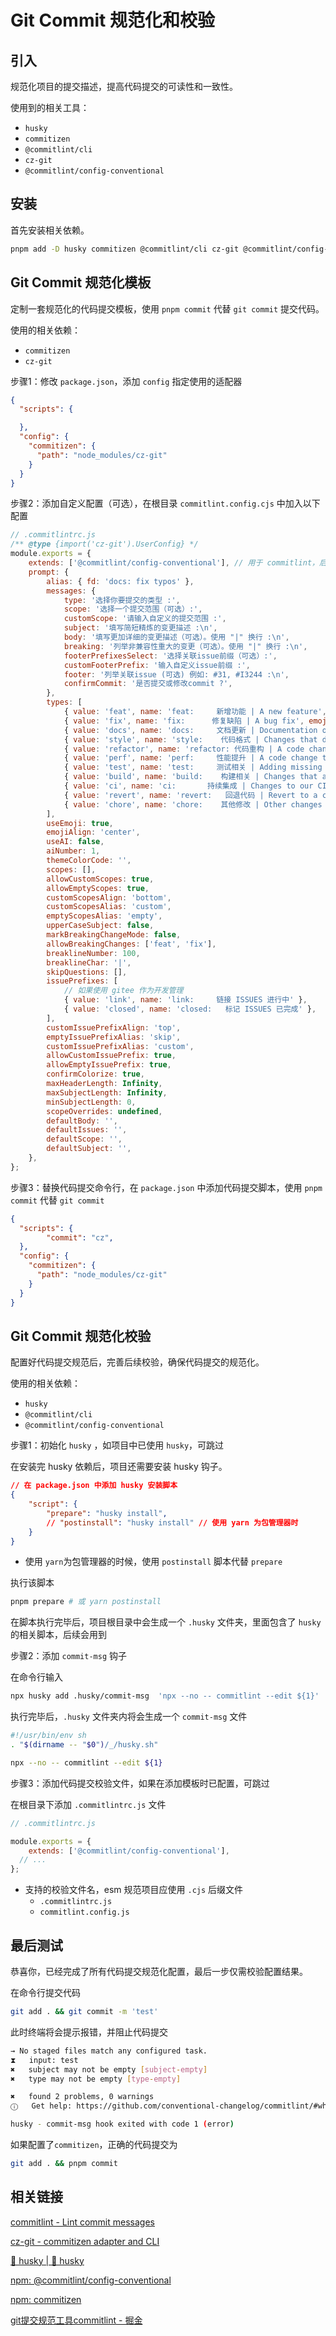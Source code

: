 # Git Commit 规范化和校验

## 引入

规范化项目的提交描述，提高代码提交的可读性和一致性。

使用到的相关工具：

- `husky`
- `commitizen`
- `@commitlint/cli`
- `cz-git`
- `@commitlint/config-conventional`

## 安装

首先安装相关依赖。

```bash
pnpm add -D husky commitizen @commitlint/cli cz-git @commitlint/config-conventional
```

## Git Commit 规范化模板

定制一套规范化的代码提交模板，使用 `pnpm commit` 代替 `git commit` 提交代码。

使用的相关依赖：

- `commitizen`
- `cz-git`

步骤1：修改 `package.json`，添加 `config` 指定使用的适配器

```json
{
  "scripts": {

  },
  "config": {
    "commitizen": {
      "path": "node_modules/cz-git"
    }
  }
}
```

步骤2：添加自定义配置（可选），在根目录 `commitlint.config.cjs` 中加入以下配置

```jsx
// .commitlintrc.js
/** @type {import('cz-git').UserConfig} */
module.exports = {
	extends: ['@commitlint/config-conventional'], // 用于 commitlint，后续会说明
	prompt: {
		alias: { fd: 'docs: fix typos' },
		messages: {
			type: '选择你要提交的类型 :',
			scope: '选择一个提交范围（可选）:',
			customScope: '请输入自定义的提交范围 :',
			subject: '填写简短精炼的变更描述 :\n',
			body: '填写更加详细的变更描述（可选）。使用 "|" 换行 :\n',
			breaking: '列举非兼容性重大的变更（可选）。使用 "|" 换行 :\n',
			footerPrefixesSelect: '选择关联issue前缀（可选）:',
			customFooterPrefix: '输入自定义issue前缀 :',
			footer: '列举关联issue (可选) 例如: #31, #I3244 :\n',
			confirmCommit: '是否提交或修改commit ?',
		},
		types: [
			{ value: 'feat', name: 'feat:     新增功能 | A new feature', emoji: '✨' },
			{ value: 'fix', name: 'fix:      修复缺陷 | A bug fix', emoji: '🐞' },
			{ value: 'docs', name: 'docs:     文档更新 | Documentation only changes', emoji: '📚' },
			{ value: 'style', name: 'style:    代码格式 | Changes that do not affect the meaning of the code', emoji: '💎' },
			{ value: 'refactor', name: 'refactor: 代码重构 | A code change that neither fixes a bug nor adds a feature', emoji: '📦' },
			{ value: 'perf', name: 'perf:     性能提升 | A code change that improves performance', emoji: '🚀' },
			{ value: 'test', name: 'test:     测试相关 | Adding missing tests or correcting existing tests', emoji: '🚨' },
			{ value: 'build', name: 'build:    构建相关 | Changes that affect the build system or external dependencies', emoji: '🛠' },
			{ value: 'ci', name: 'ci:       持续集成 | Changes to our CI configuration files and scripts', emoji: '⚙️' },
			{ value: 'revert', name: 'revert:   回退代码 | Revert to a commit', emoji: '🗑' },
			{ value: 'chore', name: 'chore:    其他修改 | Other changes that do not modify src or test files', emoji: '🔧' },
		],
		useEmoji: true,
		emojiAlign: 'center',
		useAI: false,
		aiNumber: 1,
		themeColorCode: '',
		scopes: [],
		allowCustomScopes: true,
		allowEmptyScopes: true,
		customScopesAlign: 'bottom',
		customScopesAlias: 'custom',
		emptyScopesAlias: 'empty',
		upperCaseSubject: false,
		markBreakingChangeMode: false,
		allowBreakingChanges: ['feat', 'fix'],
		breaklineNumber: 100,
		breaklineChar: '|',
		skipQuestions: [],
		issuePrefixes: [
			// 如果使用 gitee 作为开发管理
			{ value: 'link', name: 'link:     链接 ISSUES 进行中' },
			{ value: 'closed', name: 'closed:   标记 ISSUES 已完成' },
		],
		customIssuePrefixAlign: 'top',
		emptyIssuePrefixAlias: 'skip',
		customIssuePrefixAlias: 'custom',
		allowCustomIssuePrefix: true,
		allowEmptyIssuePrefix: true,
		confirmColorize: true,
		maxHeaderLength: Infinity,
		maxSubjectLength: Infinity,
		minSubjectLength: 0,
		scopeOverrides: undefined,
		defaultBody: '',
		defaultIssues: '',
		defaultScope: '',
		defaultSubject: '',
	},
};
```

步骤3：替换代码提交命令行，在 `package.json` 中添加代码提交脚本，使用 `pnpm commit` 代替 `git commit` 

```json
{
  "scripts": {
		"commit": "cz",
  },
  "config": {
    "commitizen": {
      "path": "node_modules/cz-git"
    }
  }
}
```

## Git Commit 规范化校验

配置好代码提交规范后，完善后续校验，确保代码提交的规范化。

使用的相关依赖：

- `husky`
- `@commitlint/cli`
- `@commitlint/config-conventional`

步骤1：初始化 `husky` ，如项目中已使用 `husky`，可跳过

在安装完 husky 依赖后，项目还需要安装 husky 钩子。

```json
// 在 package.json 中添加 husky 安装脚本
{
	"script": {
		"prepare": "husky install",
		// "postinstall": "husky install" // 使用 yarn 为包管理器时
	}
}
```

- 使用 `yarn`为包管理器的时候，使用 `postinstall` 脚本代替 `prepare`

执行该脚本

```bash
pnpm prepare # 或 yarn postinstall
```

在脚本执行完毕后，项目根目录中会生成一个 `.husky` 文件夹，里面包含了 `husky` 的相关脚本，后续会用到

步骤2：添加 `commit-msg` 钩子

在命令行输入

```bash
npx husky add .husky/commit-msg  'npx --no -- commitlint --edit ${1}'
```

执行完毕后，`.husky` 文件夹内将会生成一个 `commit-msg` 文件

```bash
#!/usr/bin/env sh
. "$(dirname -- "$0")/_/husky.sh"

npx --no -- commitlint --edit ${1}
```

步骤3：添加代码提交校验文件，如果在添加模板时已配置，可跳过

在根目录下添加 `.commitlintrc.js` 文件

```jsx
// .commitlintrc.js

module.exports = {
	extends: ['@commitlint/config-conventional'],
  // ...
};
```

- 支持的校验文件名，esm 规范项目应使用 `.cjs` 后缀文件
    - `.commitlintrc.js`
    - `commitlint.config.js`
    

## 最后测试

恭喜你，已经完成了所有代码提交规范化配置，最后一步仅需校验配置结果。

在命令行提交代码

```bash
git add . && git commit -m 'test'
```

此时终端将会提示报错，并阻止代码提交

```bash
→ No staged files match any configured task.
⧗   input: test
✖   subject may not be empty [subject-empty]
✖   type may not be empty [type-empty]

✖   found 2 problems, 0 warnings
ⓘ   Get help: https://github.com/conventional-changelog/commitlint/#what-is-commitlint

husky - commit-msg hook exited with code 1 (error)
```

如果配置了`commitizen`，正确的代码提交为

```bash
git add . && pnpm commit
```

## 相关链接

[commitlint - Lint commit messages](https://commitlint.js.org/#/)

[cz-git - commitizen adapter and CLI](https://cz-git.qbb.sh/zh/)

[🐶 husky | 🐶 husky](https://typicode.github.io/husky/)

[npm: @commitlint/config-conventional](https://www.npmjs.com/package/@commitlint/config-conventional)

[npm: commitizen](https://www.npmjs.com/package/commitizen)

[git提交规范工具commitlint - 掘金](https://juejin.cn/post/7068988460899500040#heading-1)